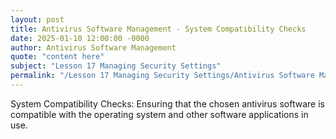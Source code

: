 ```yaml
---
layout: post
title: Antivirus Software Management - System Compatibility Checks
date: 2025-01-10 12:00:00 -0000
author: Antivirus Software Management
quote: "content here"
subject: "Lesson 17 Managing Security Settings"
permalink: "/Lesson 17 Managing Security Settings/Antivirus Software Management/Antivirus Software Management - System Compatibility Checks"
---
```


System Compatibility Checks: Ensuring that the chosen antivirus software is compatible with the operating system and other software applications in use.
